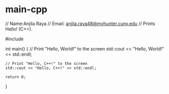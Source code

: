 # main-cpp
// Name:Anjila Raya
// Email: anjila.raya48@myhunter.cuny.edu
// Prints Hello! (C++).

#include <iostream>

int main() {
    // Print "Hello, World!" to the screen
    std::cout << "Hello, World!" << std::endl;
    
    // Print "Hello, C++!" to the screen
    std::cout << "Hello, C++!" << std::endl;

    return 0;
}
